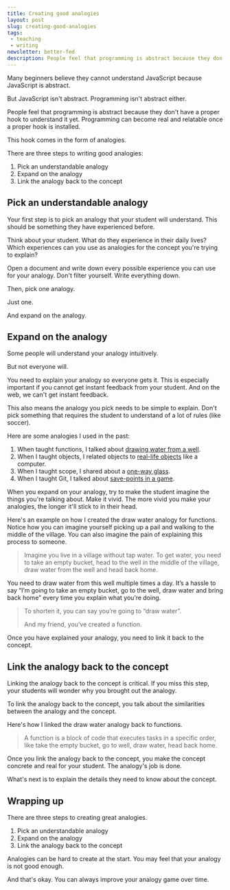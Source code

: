 ```yaml
---
title: Creating good analogies
layout: post
slug: creating-good-analogies
tags:
 - teaching
 - writing
newsletter: better-fed
description: People feel that programming is abstract because they don't have a proper hook to understand it yet. Programming can become real and relatable once a proper hook is installed. This hook comes in the form of analogies.
---
```


Many beginners believe they cannot understand JavaScript because JavaScript is abstract.

But JavaScript isn't abstract. Programming isn't abstract either.

People feel that programming is abstract because they don't have a proper hook to understand it yet. Programming can become real and relatable once a proper hook is installed.

This hook comes in the form of analogies.

<!-- more -->

There are three steps to writing good analogies:

1. Pick an understandable analogy
2. Expand on the analogy
3. Link the analogy back to the concept

## Pick an understandable analogy

Your first step is to pick an analogy that your student will understand. This should be something they have experienced before.

Think about your student. What do they experience in their daily lives? Which experiences can you use as analogies for the concept you're trying to explain?

Open a document and write down every possible experience you can use for your analogy. Don't filter yourself. Write everything down.

Then, pick one analogy.

Just one.

And expand on the analogy.

## Expand on the analogy

Some people will understand your analogy intuitively.

But not everyone will.

You need to explain your analogy so everyone gets it. This is especially important if you cannot get instant feedback from your student. And on the web, we can't get instant feedback.

This also means the analogy you pick needs to be simple to explain. Don't pick something that requires the student to understand of a lot of rules (like soccer).

Here are some analogies I used in the past:

1. When taught functions, I talked about [drawing water from a well][1].
2. When I taught objects, I related objects to [real-life objects][2] like a computer.
3. When I taught scope, I shared about a [one-way glass][3].
4. When I taught Git, I talked about [save-points in a game][4].

When you expand on your analogy, try to make the student imagine the things you're talking about. Make it vivid. The more vivid you make your analogies, the longer it'll stick to in their head.

Here's an example on how I created the draw water analogy for functions. Notice how you can imagine yourself picking up a pail and walking to the middle of the village. You can also imagine the pain of explaining this process to someone.

> Imagine you live in a village without tap water. To get water, you need to take an empty bucket, head to the well in the middle of the village, draw water from the well and head back home.
>
You need to draw water from this well multiple times a day. It’s a hassle to say “I’m going to take an empty bucket, go to the well, draw water and bring back home” every time you explain what you’re doing.
>
> To shorten it, you can say you’re going to “draw water”.
>
> And my friend, you’ve created a function.

Once you have explained your analogy, you need to link it back to the concept.

## Link the analogy back to the concept

Linking the analogy back to the concept is critical. If you miss this step, your students will wonder why you brought out the analogy.

To link the analogy back to the concept, you talk about the similarities between the analogy and the concept.

Here's how I linked the draw water analogy back to functions.

> A function is a block of code that executes tasks in a specific order, like take the empty bucket, go to well, draw water, head back home.

Once you link the analogy back to the concept, you make the concept concrete and real for your student. The analogy's job is done.

What's next is to explain the details they need to know about the concept.

## Wrapping up

There are three steps to creating great analogies.

1. Pick an understandable analogy
2. Expand on the analogy
3. Link the analogy back to the concept

Analogies can be hard to create at the start. You may feel that your analogy is not good enough.

And that's okay. You can always improve your analogy game over time.

[1]:	/blog/js-functions/
[2]:	https://scotch.io/tutorials/getting-started-with-javascript-object
[3]:	https://css-tricks.com/javascript-scope-closures/
[4]:	/blog/setting-up-git
